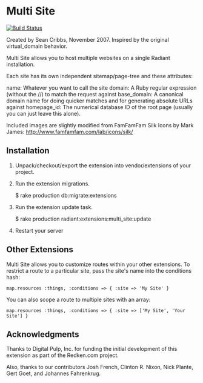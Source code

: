 # Multi Site

[![Build Status](https://secure.travis-ci.org/radiant/radiant-multi-site-extension.png?branch=master)](http://travis-ci.org/radiant/radiant-multi-site-extension)

Created by Sean Cribbs, November 2007. Inspired by the original virtual_domain behavior.

Multi Site allows you to host multiple websites on a single Radiant installation.

Each site has its own independent sitemap/page-tree and these attributes:

  name: Whatever you want to call the site
  domain: A Ruby regular expression (without the //) to match the request against
  base_domain: A canonical domain name for doing quicker matches and for generating absolute URLs against
  homepage_id: The numerical database ID of the root page (usually you can just leave this alone).

Included images are slightly modified from FamFamFam Silk Icons by Mark James:
http://www.famfamfam.com/lab/icons/silk/

## Installation

1. Unpack/checkout/export the extension into vendor/extensions of your project.

2. Run the extension migrations.

    $ rake production db:migrate:extensions

3. Run the extension update task.

    $ rake production radiant:extensions:multi_site:update

4. Restart your server

## Other Extensions

Multi Site allows you to customize routes within your other extensions. To restrict a route to a particular site, pass the site's name into the conditions hash:

    map.resources :things, :conditions => { :site => 'My Site' }

You can also scope a route to multiple sites with an array:

    map.resources :things, :conditions => { :site => ['My Site', 'Your Site'] }

## Acknowledgments

Thanks to Digital Pulp, Inc. for funding the initial development of this extension as part of the Redken.com project.

Also, thanks to our contributors Josh French, Clinton R. Nixon, Nick Plante, Gert Goet, and Johannes Fahrenkrug.